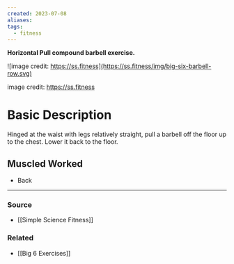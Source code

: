 ```yaml
---
created: 2023-07-08
aliases: 
tags:
  - fitness
---
```

**Horizontal Pull compound barbell exercise.**

![image credit: https://ss.fitness](https://ss.fitness/img/big-six-barbell-row.svg)

image credit: https://ss.fitness

# Basic Description

Hinged at the waist with legs relatively straight, pull a barbell off the floor up to the chest. Lower it back to the floor.

## Muscled Worked

- Back

---

### Source
- [[Simple Science Fitness]]

### Related
- [[Big 6 Exercises]]